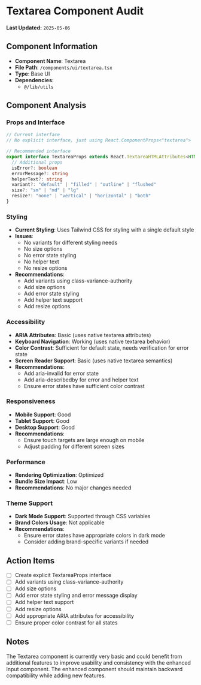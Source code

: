 # Textarea Component Audit

**Last Updated:** `2025-05-06`

## Component Information

- **Component Name**: Textarea
- **File Path**: `/components/ui/textarea.tsx`
- **Type**: Base UI
- **Dependencies**: 
  - `@/lib/utils`

## Component Analysis

### Props and Interface

```typescript
// Current interface
// No explicit interface, just using React.ComponentProps<"textarea">

// Recommended interface
export interface TextareaProps extends React.TextareaHTMLAttributes<HTMLTextAreaElement> {
  // Additional props
  isError?: boolean
  errorMessage?: string
  helperText?: string
  variant?: "default" | "filled" | "outline" | "flushed"
  size?: "sm" | "md" | "lg"
  resize?: "none" | "vertical" | "horizontal" | "both"
}
```

### Styling

- **Current Styling**: Uses Tailwind CSS for styling with a single default style
- **Issues**: 
  - No variants for different styling needs
  - No size options
  - No error state styling
  - No helper text
  - No resize options
- **Recommendations**: 
  - Add variants using class-variance-authority
  - Add size options
  - Add error state styling
  - Add helper text support
  - Add resize options

### Accessibility

- **ARIA Attributes**: Basic (uses native textarea attributes)
- **Keyboard Navigation**: Working (uses native textarea behavior)
- **Color Contrast**: Sufficient for default state, needs verification for error state
- **Screen Reader Support**: Basic (uses native textarea semantics)
- **Recommendations**: 
  - Add aria-invalid for error state
  - Add aria-describedby for error and helper text
  - Ensure error states have sufficient color contrast

### Responsiveness

- **Mobile Support**: Good
- **Tablet Support**: Good
- **Desktop Support**: Good
- **Recommendations**: 
  - Ensure touch targets are large enough on mobile
  - Adjust padding for different screen sizes

### Performance

- **Rendering Optimization**: Optimized
- **Bundle Size Impact**: Low
- **Recommendations**: No major changes needed

### Theme Support

- **Dark Mode Support**: Supported through CSS variables
- **Brand Colors Usage**: Not applicable
- **Recommendations**: 
  - Ensure error states have appropriate colors in dark mode
  - Consider adding brand-specific variants if needed

## Action Items

- [ ] Create explicit TextareaProps interface
- [ ] Add variants using class-variance-authority
- [ ] Add size options
- [ ] Add error state styling and error message display
- [ ] Add helper text support
- [ ] Add resize options
- [ ] Add appropriate ARIA attributes for accessibility
- [ ] Ensure proper color contrast for all states

## Notes

The Textarea component is currently very basic and could benefit from additional features to improve usability and consistency with the enhanced Input component. The enhanced component should maintain backward compatibility while adding new features.
